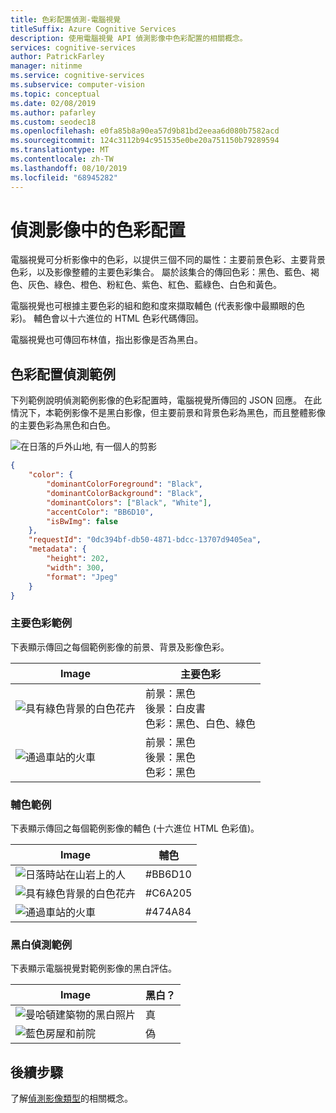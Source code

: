 ```yaml
---
title: 色彩配置偵測-電腦視覺
titleSuffix: Azure Cognitive Services
description: 使用電腦視覺 API 偵測影像中色彩配置的相關概念。
services: cognitive-services
author: PatrickFarley
manager: nitinme
ms.service: cognitive-services
ms.subservice: computer-vision
ms.topic: conceptual
ms.date: 02/08/2019
ms.author: pafarley
ms.custom: seodec18
ms.openlocfilehash: e0fa85b8a90ea57d9b81bd2eeaa6d080b7582acd
ms.sourcegitcommit: 124c3112b94c951535e0be20a751150b79289594
ms.translationtype: MT
ms.contentlocale: zh-TW
ms.lasthandoff: 08/10/2019
ms.locfileid: "68945282"
---
```

# <a name="detect-color-schemes-in-images"></a>偵測影像中的色彩配置

電腦視覺可分析影像中的色彩，以提供三個不同的屬性：主要前景色彩、主要背景色彩，以及影像整體的主要色彩集合。 屬於該集合的傳回色彩：黑色、藍色、褐色、灰色、綠色、橙色、粉紅色、紫色、紅色、藍綠色、白色和黃色。 

電腦視覺也可根據主要色彩的組和飽和度來擷取輔色 (代表影像中最顯眼的色彩)。 輔色會以十六進位的 HTML 色彩代碼傳回。 

電腦視覺也可傳回布林值，指出影像是否為黑白。

## <a name="color-scheme-detection-examples"></a>色彩配置偵測範例

下列範例說明偵測範例影像的色彩配置時，電腦視覺所傳回的 JSON 回應。 在此情況下，本範例影像不是黑白影像，但主要前景和背景色彩為黑色，而且整體影像的主要色彩為黑色和白色。

![在日落的戶外山地, 有一個人的剪影](./Images/mountain_vista.png)

```json
{
    "color": {
        "dominantColorForeground": "Black",
        "dominantColorBackground": "Black",
        "dominantColors": ["Black", "White"],
        "accentColor": "BB6D10",
        "isBwImg": false
    },
    "requestId": "0dc394bf-db50-4871-bdcc-13707d9405ea",
    "metadata": {
        "height": 202,
        "width": 300,
        "format": "Jpeg"
    }
}
```

### <a name="dominant-color-examples"></a>主要色彩範例

下表顯示傳回之每個範例影像的前景、背景及影像色彩。

| Image | 主要色彩 |
|-------|-----------------|
|![具有綠色背景的白色花卉](./Images/flower.png)| 前景：黑色<br/>後景：白皮書<br/>色彩：黑色、白色、綠色|
![通過車站的火車](./Images/train_station.png) | 前景：黑色<br/>後景：黑色<br/>色彩：黑色 |

### <a name="accent-color-examples"></a>輔色範例

 下表顯示傳回之每個範例影像的輔色 (十六進位 HTML 色彩值)。

| Image | 輔色 |
|-------|--------------|
|![日落時站在山岩上的人](./Images/mountain_vista.png) | #BB6D10 |
|![具有綠色背景的白色花卉](./Images/flower.png) | #C6A205 |
|![通過車站的火車](./Images/train_station.png) | #474A84 |

### <a name="black--white-detection-examples"></a>黑白偵測範例

下表顯示電腦視覺對範例影像的黑白評估。

| Image | 黑白？ |
|-------|----------------|
|![曼哈頓建築物的黑白照片](./Images/bw_buildings.png) | 真 |
|![藍色房屋和前院](./Images/house_yard.png) | 偽 |

## <a name="next-steps"></a>後續步驟

了解[偵測影像類型](concept-detecting-image-types.md)的相關概念。
